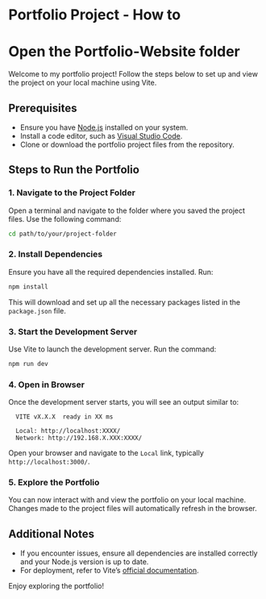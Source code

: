 # Portfolio Project - How to 

# Open the Portfolio-Website folder

Welcome to my portfolio project! Follow the steps below to set up and view the project on your local machine using Vite.

## Prerequisites
- Ensure you have [Node.js](https://nodejs.org/) installed on your system.
- Install a code editor, such as [Visual Studio Code](https://code.visualstudio.com/).
- Clone or download the portfolio project files from the repository.

## Steps to Run the Portfolio

### 1. Navigate to the Project Folder
Open a terminal and navigate to the folder where you saved the project files. Use the following command:
```bash
cd path/to/your/project-folder
```

### 2. Install Dependencies
Ensure you have all the required dependencies installed. Run:
```bash
npm install
```
This will download and set up all the necessary packages listed in the `package.json` file.

### 3. Start the Development Server
Use Vite to launch the development server. Run the command:
```bash
npm run dev
```

### 4. Open in Browser
Once the development server starts, you will see an output similar to:
```
  VITE vX.X.X  ready in XX ms

  Local: http://localhost:XXXX/
  Network: http://192.168.X.XXX:XXXX/
```
Open your browser and navigate to the `Local` link, typically `http://localhost:3000/`.

### 5. Explore the Portfolio
You can now interact with and view the portfolio on your local machine. Changes made to the project files will automatically refresh in the browser.

## Additional Notes
- If you encounter issues, ensure all dependencies are installed correctly and your Node.js version is up to date.
- For deployment, refer to Vite’s [official documentation](https://vitejs.dev/guide/).

Enjoy exploring the portfolio!
